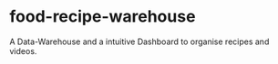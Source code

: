 # food-recipe-warehouse
A Data-Warehouse  and a intuitive Dashboard to organise recipes and videos.
